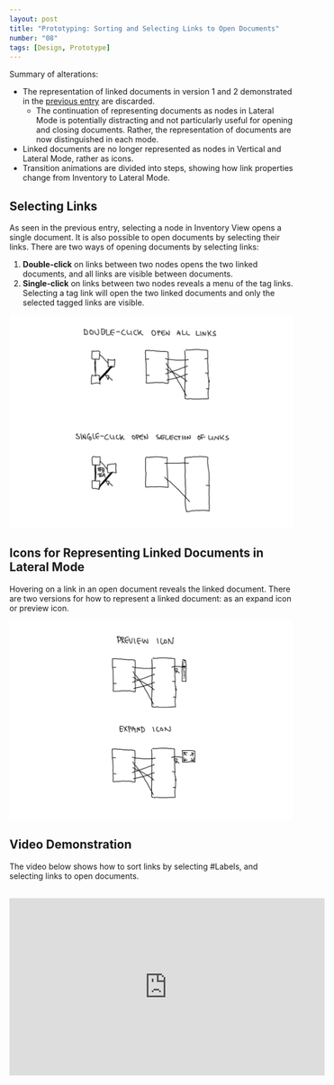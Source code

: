 ```yaml
---
layout: post
title: "Prototyping: Sorting and Selecting Links to Open Documents"
number: "08"
tags: [Design, Prototype]
---
```


Summary of alterations:
- The representation of linked documents  in version 1 and 2 demonstrated in the [previous entry](07) are discarded.
	- The continuation of representing documents as nodes in Lateral Mode is potentially distracting and not particularly useful for opening and closing documents. Rather, the representation of documents are now distinguished in each mode.
- Linked documents are no longer represented as nodes in Vertical and Lateral Mode, rather as icons.
- Transition animations are divided into steps, showing how link properties change from Inventory to Lateral Mode.

## Selecting Links

As seen in the previous entry, selecting a node in Inventory View opens a single document. It is also possible to open documents by selecting their links. There are two ways of opening documents by selecting links:
1. **Double-click** on links between two nodes opens the two linked documents, and all links are visible between documents.
2. **Single-click** on links between two nodes reveals a menu of the tag links. Selecting a tag link will open the two linked documents and only the selected tagged links are visible.

![](assets/selecting_links.png)

## Icons for Representing Linked Documents in Lateral Mode

Hovering on a link in an open document reveals the linked document. There are two versions for how to represent a linked document: as an expand icon or preview icon.

![](assets/preview_expand_icons.png)

## Video Demonstration

The video below shows how to sort links by selecting \#Labels, and selecting links to open documents.

<br>
<iframe width="560" height="315" src="https://www.youtube.com/embed/dXJ1Uzq8OhQ" title="YouTube video player" frameborder="0" allow="accelerometer; autoplay; clipboard-write; encrypted-media; gyroscope; picture-in-picture" allowfullscreen></iframe>
<br>
